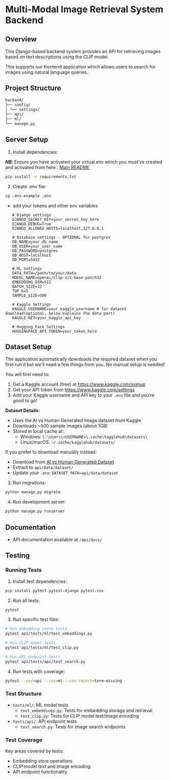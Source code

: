 # Multi-Modal Image Retrieval System Backend

## Overview

This Django-based backend system provides an API for retrieving images based on text descriptions using the CLIP model.

This supports our frontend application which allows users to search for images using natural language queries.

## Project Structure

```bash
backend/
├── config/
│ └── settings/
├── api/
├── ml/
└── manage.py
```

## Server Setup

1. Install dependencies:

**_NB_**: Ensure you have activated your virtual env which you must've created and activated from here : [Main README](README.md)

```bash
pip install -r requirements.txt
```

2. Create .env file:

```bash
cp .env.example .env
```

- add your tokens and other env variables

```env
   # Django settings
   DJANGO_SECRET_KEY=your_secret_key_here
   DJANGO_DEBUG=True
   DJANGO_ALLOWED_HOSTS=localhost,127.0.0.1

   # Database settings - OPTIONAL for postgres
   DB_NAME=your_db_name
   DB_USER=your_user_name
   DB_PASSWORD=postgres
   DB_HOST=localhost
   DB_PORT=5432

   # ML Settings
   DATA_PATH=/path/to/your/data
   MODEL_NAME=openai/clip-vit-base-patch32
   EMBEDDING_DIM=512
   BATCH_SIZE=32
   TOP_K=5
   SAMPLE_SIZE=500

   # Kaggle Settings
   KAGGLE_USERNAME=your_kaggle_username # for dataset download(optional, below explains the data part)
   KAGGLE_KEY=your_kaggle_api_key

   # Hugging Face Settings
   HUGGINGFACE_API_TOKEN=your_token_here
```

## Dataset Setup

The application automatically downloads the required dataset when you first run it but we'll need a few things from you. No manual setup is needed!

You will first need to:
1. Get a Kaggle account (free) at https://www.kaggle.com/signup
2. Get your API token from https://www.kaggle.com/settings
3. Add your Kaggle username and API key to your `.env` file and you're good to go!

**Dataset Details:**
- Uses the AI vs Human Generated Image dataset from Kaggle
- Downloads ~500 sample images (about 1GB)
- Stored in local cache at:
  - Windows: `C:\Users\<USERNAME>\.cache\kagglehub\datasets\`
  - Linux/macOS: `~/.cache/kagglehub/datasets/`

If you prefer to download manually instead:
- Download from [AI vs Human Generated Dataset](https://www.kaggle.com/datasets/alessandrasala79/ai-vs-human-generated-dataset/data?select=test_data_v2)
- Extract to `api/data/dataset/`
- Update your `.env`: `DATASET_PATH=api/data/dataset`


3. Run migrations:

```bash
python manage.py migrate
```

4. Run development server:
```bash
python manage.py runserver
```

## Documentation

- API documentation available at `/api/docs/`

## Testing

### Running Tests

1. Install test dependencies:
```bash
pip install pytest pytest-django pytest-cov
```

2. Run all tests:
```bash
pytest 
```

3. Run specific test files:
```bash
# Run embedding store tests
pytest api/tests/ml/test_embeddings.py

# Run CLIP model tests
pytest api/tests/ml/test_clip.py

# Run API endpoint tests
pytest api/tests/api/test_search.py
```

4. Run tests with coverage:
```bash
pytest --cov=api --cov=ml --cov-report=term-missing
```

### Test Structure

- `tests/ml/`: ML model tests
  - `test_embeddings.py`: Tests for embedding storage and retrieval
  - `test_clip.py`: Tests for CLIP model text/image encoding
- `tests/api/`: API endpoint tests
  - `test_search.py`: Tests for image search endpoints

### Test Coverage

Key areas covered by tests:
- Embedding store operations
- CLIP model text and image encoding
- API endpoint functionality

